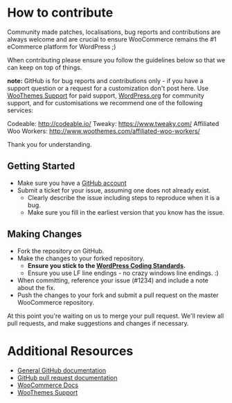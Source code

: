 # How to contribute

Community made patches, localisations, bug reports and contributions are always welcome and are crucial to ensure WooCommerce remains the #1 eCommerce platform for WordPress ;)

When contributing please ensure you follow the guidelines below so that we can keep on top of things.

__note:__ GitHub is for bug reports and contributions only - if you have a support question or a request for a customization don't post here. Use [WooThemes Support](http://support.woothemes.com) for paid support, [WordPress.org](http://wordpress.org/support/plugin/woocommerce) for community support, and for customisations we recommend one of the following services:

Codeable: http://codeable.io/
Tweaky: https://www.tweaky.com/
Affiliated Woo Workers: http://www.woothemes.com/affiliated-woo-workers/

Thank you for understanding. 

## Getting Started

* Make sure you have a [GitHub account](https://github.com/signup/free)
* Submit a ticket for your issue, assuming one does not already exist.
  * Clearly describe the issue including steps to reproduce when it is a bug.
  * Make sure you fill in the earliest version that you know has the issue.

## Making Changes

* Fork the repository on GitHub.
* Make the changes to your forked repository.
  * **Ensure you stick to the [WordPress Coding Standards](http://codex.wordpress.org/WordPress_Coding_Standards).**
  * Ensure you use LF line endings - no crazy windows line endings. :)
* When committing, reference your issue (#1234) and include a note about the fix.
* Push the changes to your fork and submit a pull request on the master WooCommerce repository.

At this point you're waiting on us to merge your pull request. We'll review all pull requests, and make suggestions and changes if necessary.

# Additional Resources

* [General GitHub documentation](http://help.github.com/)
* [GitHub pull request documentation](http://help.github.com/send-pull-requests/)
* [WooCommerce Docs](http://docs.woothemes.com/)
* [WooThemes Support](http://support.woothemes.com)
